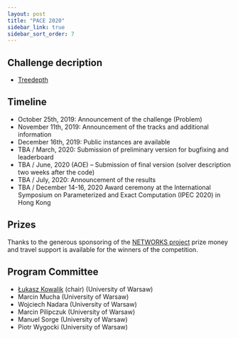 ```yaml
---
layout: post
title: "PACE 2020"
sidebar_link: true
sidebar_sort_order: 7
---
```


## Challenge decription

- [Treedepth](td.md)

## Timeline

- October 25th, 2019: Announcement of the challenge (Problem)  
- November 11th, 2019: Announcement of the tracks and additional information 
- December 16th, 2019: Public instances are available  
- TBA / March, 2020: Submission of preliminary version for bugfixing and leaderboard
- TBA / June, 2020 (AOE) – Submission of final version (solver description two weeks after the code)  
- TBA / July, 2020: Announcement of the results  
- TBA / December 14-16, 2020 Award ceremony at the International Symposium on Parameterized and Exact Computation (IPEC 2020) in Hong Kong

## Prizes
Thanks to the generous sponsoring of the [NETWORKS project](http://thenetworkcenter.nl/) prize money and travel support is available for the winners of the competition.

## Program Committee

- [Łukasz Kowalik](mailto:kowalik@mimuw.edu.pl) (chair) (University of Warsaw)
- Marcin Mucha (University of Warsaw)
- Wojciech Nadara (University of Warsaw)
- Marcin Pilipczuk (University of Warsaw)
- Manuel Sorge (University of Warsaw)
- Piotr Wygocki (University of Warsaw)




